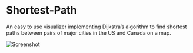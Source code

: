 # Shortest-Path

An easy to use visualizer implementing Dijkstra’s algorithm to find shortest paths between pairs of major cities in the US and Canada on a map.

![Screenshot](shortestpath.png)
